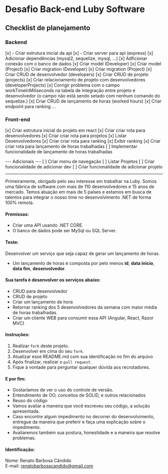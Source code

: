# Desafio Back-end Luby Software

## Checklist de planejamento

### Backend
 [x] - Criar estrutura inicial da api
 [x] - Criar server para api (express)
 [x] Adicionar dependências (mysql2, sequelize, mysql, ...)
 [x] Adficionar conexão com o banco de dados
 [x] Criar model (Developer)
 [x] Criar model (Project)
 [x] Criar migration (Developer)
 [x] Criar migration (Project)
 [x] Criar CRUD de desenvolvedor (developers)
 [x] Criar CRUD de projeto (projects)
 [x] Criar relacionamento de projeto com desenvolvedores (developerProjects)
 [x] Corrigir problema com o campo workTimeInMiliseconds na tabela de integração entre projeto e desenvolvedor (o campo não está sendo setado com nenhum comando do sequelize.)
 [x] Criar CRUD de lançamento de horas (worked hours) 
 [x] Criar endpoint para ranking
... 

### Front-end

[x] Criar estrutura inicial do projeto em react
[x] Criar criar rota para desenvolvedores
[x] Criar criar rota para projetos
[x] Listar Desenvolvedores
[x] Criar criar rota para ranking
[x] Exibir ranking
[x] Criar criar rota para lançamento de horas trabalhadas
[ ] Implementar funcionalidade de lançamento de horas trabalhadas

--- Adicionais ---
[ ] Criar menu de navegação
[ ] Listar Projetos
[ ] Criar funcionalidade de adicionar dev
[ ] Criar funcionalidade de adicionar projeto

------

Primeiramente, obrigado pelo seu interesse em trabalhar na Luby. Somos uma fábrica de software com mais de 110 desenvolvedores e 15 anos de mercado. Temos atuação em mais de 5 países e estamos em busca de talentos para integrar o nosso time no desenvolvimento .NET de forma 100% remota.

#### Premissas:
- Criar uma API usando .NET CORE.
- O banco de dados pode ser  MySql ou SQL Server.

#### Teste:
Desenvolver um serviço que seja capaz de gerar um lançamento de horas.
- Um lançamento de horas é composta por pelo menos **id**, **data inicio**, **data fim**, **desenvolvedor**.

#### Sua tarefa é desenvolver os serviços abaixo:
- CRUD para desenvolvedor
- CRUD de projeto
- Criar um lançamento de hora
- Retornar ranking dos 5 desenvolvedores da semana com maior média de horas trabalhadas.
- Criar um cliente WEB para consumir essa API (Angular, React, Razor MVC)

#### Instruções:
1. Realizar `fork` deste projeto.
2. Desenvolver em cima do seu `fork`.
3. Atualizar esse README.md com sua identificação no fim do arquivo
4. Após finalizar, realizar o `pull request`.
5. Fique à vontade para perguntar qualquer dúvida aos recrutadores.

#### E por fim:
- Gostaríamos de ver o uso do controle de versão.
- Entendimento de OO, conceitos de SOLID, e outros relacionados
- Reuso do código
- Vamos avaliar a maneira que você escreveu seu código, a solução apresentada.
- Caso encontre algum impedimento no decorrer do desenvolvimento, entregue da maneira que preferir e faça uma explicação sobre o impedimento.
- Avaliaremos também sua postura, honestidade e a maneira que resolve problemas.

#### Identificação:
Nome: Renato Barbosa Cândido <br/>
E-mail: renatobarbosacandido@gmail.com 
